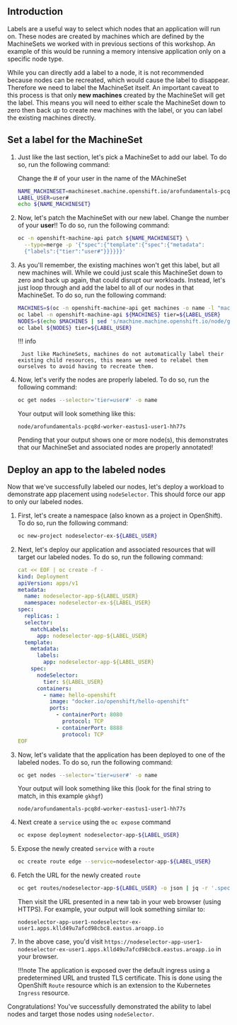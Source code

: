 ## Introduction

Labels are a useful way to select which nodes that an application will run on. These nodes are created by machines which are defined by the MachineSets we worked with in previous sections of this workshop. An example of this would be running a memory intensive application only on a specific node type.

While you can directly add a label to a node, it is not recommended because nodes can be recreated, which would cause the label to disappear. Therefore we need to label the MachineSet itself. An important caveat to this process is that only **new machines** created by the MachineSet will get the label. This means you will need to either scale the MachineSet down to zero then back up to create new machines with the label, or you can label the existing machines directly.

## Set a label for the MachineSet

1. Just like the last section, let's pick a MachineSet to add our label. To do so, run the following command:

    Change the # of your user in the name of the MAchineSet

    ```bash
    NAME_MACHINESET=machineset.machine.openshift.io/arofundamentals-pcq8d-worker-eastus1-user#
    LABEL_USER=user#
    echo ${NAME_MACHINESET}
    ```

1. Now, let's patch the MachineSet with our new label. Change the number of your **user**!! To do so, run the following command:

    ```bash
    oc -n openshift-machine-api patch ${NAME_MACHINESET} \
      --type=merge -p '{"spec":{"template":{"spec":{"metadata":
      {"labels":{"tier":"user#"}}}}}}'
    ```

1. As you'll remember, the existing machines won't get this label, but all new machines will. While we could just scale this MachineSet down to zero and back up again, that could disrupt our workloads. Instead, let's just loop through and add the label to all of our nodes in that MachineSet. To do so, run the following command:

    ```bash
    MACHINES=$(oc -n openshift-machine-api get machines -o name -l "machine.openshift.io/cluster-api-machineset=$(echo $NAME_MACHINESET | cut -d / -f2 )" | xargs)
    oc label -n openshift-machine-api ${MACHINES} tier=${LABEL_USER}
    NODES=$(echo $MACHINES | sed 's/machine.machine.openshift.io/node/g')
    oc label ${NODES} tier=${LABEL_USER}
    ```

    !!! info

        Just like MachineSets, machines do not automatically label their existing child resources, this means we need to relabel them ourselves to avoid having to recreate them.

1. Now, let's verify the nodes are properly labeled. To do so, run the following command:

    ```bash
    oc get nodes --selector='tier=user#' -o name
    ```

    Your output will look something like this:

    ```{.text .no-copy}
    node/arofundamentals-pcq8d-worker-eastus1-user1-hh77s
    ```

    Pending that your output shows one or more node(s), this demonstrates that our MachineSet and associated nodes are properly annotated!

## Deploy an app to the labeled nodes

Now that we've successfully labeled our nodes, let's deploy a workload to demonstrate app placement using `nodeSelector`. This should force our app to only our labeled nodes.

1. First, let's create a namespace (also known as a project in OpenShift). To do so, run the following command:

    ```bash
    oc new-project nodeselector-ex-${LABEL_USER}
    ```

1. Next, let's deploy our application and associated resources that will target our labeled nodes. To do so, run the following command:

    ```yaml
    cat << EOF | oc create -f -
    kind: Deployment
    apiVersion: apps/v1
    metadata:
      name: nodeselector-app-${LABEL_USER}
      namespace: nodeselector-ex-${LABEL_USER}
    spec:
      replicas: 1
      selector:
        matchLabels:
          app: nodeselector-app-${LABEL_USER}
      template:
        metadata:
          labels:
            app: nodeselector-app-${LABEL_USER}
        spec:
          nodeSelector:
            tier: ${LABEL_USER}
          containers:
            - name: hello-openshift
              image: "docker.io/openshift/hello-openshift"
              ports:
                - containerPort: 8080
                  protocol: TCP
                - containerPort: 8888
                  protocol: TCP
    EOF
    ```

1. Now, let's validate that the application has been deployed to one of the labeled nodes. To do so, run the following command:

    ```bash
    oc get nodes --selector='tier=user#' -o name
    ```

    Your output will look something like this (look for the final string to match, in this example `gkhgf`)

    ```{.text .no-copy}
    node/arofundamentals-pcq8d-worker-eastus1-user1-hh77s
    ```


1. Next create a `service` using the `oc expose` command

    ```bash
    oc expose deployment nodeselector-app-${LABEL_USER}
    ```

1. Expose the newly created `service` with a `route`

    ```bash
    oc create route edge --service=nodeselector-app-${LABEL_USER}
    ```

1.  Fetch the URL for the newly created `route`

    ```bash
    oc get routes/nodeselector-app-${LABEL_USER} -o json | jq -r '.spec.host'
    ```

    Then visit the URL presented in a new tab in your web browser (using HTTPS). For example, your output will look something similar to:

    ```{.text .no-copy}
    nodeselector-app-user1-nodeselector-ex-user1.apps.klld49u7afcd98cbc8.eastus.aroapp.io
    ```

1. In the above case, you'd visit `https://nodeselector-app-user1-nodeselector-ex-user1.apps.klld49u7afcd98cbc8.eastus.aroapp.io` in your browser.

    !!!note
        The application is exposed over the default ingress using a predetermined URL and trusted TLS certificate. This is done using the OpenShift `Route` resource which is an extension to the Kubernetes `Ingress` resource.

Congratulations! You've successfully demonstrated the ability to label nodes and target those nodes using `nodeSelector`.

